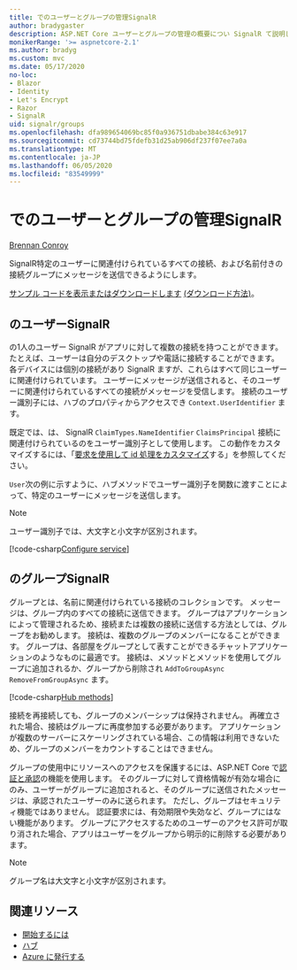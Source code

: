 ```yaml
---
title: でのユーザーとグループの管理SignalR
author: bradygaster
description: ASP.NET Core ユーザーとグループの管理の概要につい SignalR て説明します。
monikerRange: '>= aspnetcore-2.1'
ms.author: bradyg
ms.custom: mvc
ms.date: 05/17/2020
no-loc:
- Blazor
- Identity
- Let's Encrypt
- Razor
- SignalR
uid: signalr/groups
ms.openlocfilehash: dfa989654069bc85f0a936751dbabe384c63e917
ms.sourcegitcommit: cd73744bd75fdefb31d25ab906df237f07ee7a0a
ms.translationtype: MT
ms.contentlocale: ja-JP
ms.lasthandoff: 06/05/2020
ms.locfileid: "83549999"
---
```

# <a name="manage-users-and-groups-in-signalr"></a>でのユーザーとグループの管理SignalR

[Brennan Conroy](https://github.com/BrennanConroy)

SignalR特定のユーザーに関連付けられているすべての接続、および名前付きの接続グループにメッセージを送信できるようにします。

[サンプル コードを表示またはダウンロードします](https://github.com/dotnet/AspNetCore.Docs/tree/master/aspnetcore/signalr/groups/sample/) [(ダウンロード方法)](xref:index#how-to-download-a-sample)。

## <a name="users-in-signalr"></a>のユーザーSignalR

の1人のユーザー SignalR がアプリに対して複数の接続を持つことができます。 たとえば、ユーザーは自分のデスクトップや電話に接続することができます。 各デバイスには個別の接続があり SignalR ますが、これらはすべて同じユーザーに関連付けられています。 ユーザーにメッセージが送信されると、そのユーザーに関連付けられているすべての接続がメッセージを受信します。 接続のユーザー識別子には、ハブのプロパティからアクセスでき `Context.UserIdentifier` ます。

既定では、は、 SignalR `ClaimTypes.NameIdentifier` `ClaimsPrincipal` 接続に関連付けられているのをユーザー識別子として使用します。 この動作をカスタマイズするには、「[要求を使用して id 処理をカスタマイズ](xref:signalr/authn-and-authz#use-claims-to-customize-identity-handling)する」を参照してください。

`User`次の例に示すように、ハブメソッドでユーザー識別子を関数に渡すことによって、特定のユーザーにメッセージを送信します。

> [!NOTE]
> ユーザー識別子では、大文字と小文字が区別されます。

[!code-csharp[Configure service](groups/sample/Hubs/ChatHub.cs?range=29-32)]

## <a name="groups-in-signalr"></a>のグループSignalR

グループとは、名前に関連付けられている接続のコレクションです。 メッセージは、グループ内のすべての接続に送信できます。 グループはアプリケーションによって管理されるため、接続または複数の接続に送信する方法としては、グループをお勧めします。 接続は、複数のグループのメンバーになることができます。 グループは、各部屋をグループとして表すことができるチャットアプリケーションのようなものに最適です。 接続は、メソッドとメソッドを使用してグループに追加されるか、グループから削除され `AddToGroupAsync` `RemoveFromGroupAsync` ます。

[!code-csharp[Hub methods](groups/sample/Hubs/ChatHub.cs?range=15-27)]

接続を再接続しても、グループのメンバーシップは保持されません。 再確立された場合、接続はグループに再度参加する必要があります。 アプリケーションが複数のサーバーにスケーリングされている場合、この情報は利用できないため、グループのメンバーをカウントすることはできません。

グループの使用中にリソースへのアクセスを保護するには、ASP.NET Core で[認証と承認](xref:signalr/authn-and-authz)の機能を使用します。 そのグループに対して資格情報が有効な場合にのみ、ユーザーがグループに追加されると、そのグループに送信されたメッセージは、承認されたユーザーのみに送られます。 ただし、グループはセキュリティ機能ではありません。 認証要求には、有効期限や失効など、グループにはない機能があります。 グループにアクセスするためのユーザーのアクセス許可が取り消された場合、アプリはユーザーをグループから明示的に削除する必要があります。

> [!NOTE]
> グループ名は大文字と小文字が区別されます。

## <a name="related-resources"></a>関連リソース

* [開始するには](xref:tutorials/signalr)
* [ハブ](xref:signalr/hubs)
* [Azure に発行する](xref:signalr/publish-to-azure-web-app)
